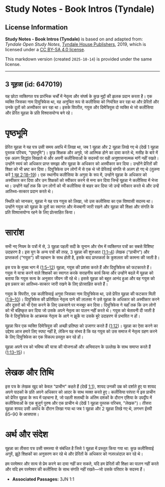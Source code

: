 # Study Notes - Book Intros (Tyndale)

## License Information

**Study Notes - Book Intros (Tyndale)** is based on and adapted from: _Tyndale Open Study Notes_, [Tyndale House Publishers](https://tyndaleopenresources.com/), 2019, which is licensed under a [CC BY-SA 4.0 license](https://creativecommons.org/licenses/by-sa/4.0/legalcode.en).

This markdown version (created `2025-10-14`) is provided under the same license.



--------------------------------

## 3 यूहन्ना (id: 647019)

यह छोटा व्यक्तिगत पत्र प्रारंभिक चर्चों में नेतृत्व और संघर्ष के कुछ मुद्दों की झलक प्रदान करता है। एक व्यक्ति जिसका नाम दियुत्रिफेस था, वह अनुचित रूप से कलीसिया को नियंत्रित कर रहा था और प्रेरितों और उनके दूतों को अस्वीकार कर रहा था। इसके विपरीत, गयुस और दिमेत्रियुस दो व्यक्ति थे जो कलीसिया और प्रेरित यूहन्ना के प्रति विश्वासयोग्य बने रहे।

पृष्ठभूमि
=========

प्रेरित यूहन्ना ने यह पत्र उसी समय अवधि में लिखा था, जब 1 यूहन्ना और 2 यूहन्ना लिखे गए थे (देखें 1 यूहन्ना पुस्तक परिचय, "पृष्ठभूमि")। कुछ शिक्षक और अगुवे, जो आत्मिक होने का दावा करते थे, मसीह के बारे में एक अलग सिद्धांत सिखाते थे और अपनी कलीसियाओं के सदस्यों पर वही अनुशासनात्मक मांगें नहीं रखते। उन्होंने स्वयं को अधिकार प्राप्त समझा और यूहन्ना के अधिकार को अस्वीकार कर दिया। उन्होंने प्रेरितों की शिक्षा को भी भ्रष्ट कर दिया। दियुत्रिफेस उन लोगों में से एक थे जो प्रेरिताई संगति से अलग हो गए थे (तुलना करें [1 यूह 2:18–19](https://ref.ly/1John2:18-1John2:19))। एक स्थानीय कलीसिया के अगुवा के रूप में, उन्होंने यूहन्ना के अधिकार को अस्वीकार कर दिया और उन शिक्षकों को स्वीकार करने से मना कर दिया जिन्हें यूहन्ना ने कलीसिया में भेजा था। उन्होंने यहाँ तक कि उन लोगों को भी कलीसिया से बाहर कर दिया जो उन्हें स्वीकार करते थे और उन्हें आतिथ्य\-सत्कार प्रदान करते थे।

स्थिति को जानकर, यूहन्ना ने यह पत्र गयुस को लिखा, जो उस कलीसिया का एक विश्वासी सदस्य था। उन्होंने गयुस को यूहन्ना के दूतों का स्वागत और मेजबानी जारी रखने और यूहन्ना की शिक्षा और संगति के प्रति विश्वासयोग्य रहने के लिए प्रोत्साहित किया।

सारांश
======

सभी नए नियम के पत्रों में से, 3 यूहन्ना पहली सदी के यूनान और रोम में व्यक्तिगत पत्रों का सबसे विशिष्ट उदाहरण है। इस युग के अन्य पत्रों की तरह, 3 यूहन्ना की शुरुआत ([1:1–4](https://ref.ly/3John1:1-3John1:4)) लेखक (“प्राचीन”) और प्राप्तकर्ता (“गयुस”) की पहचान के साथ होती है, इसके बाद प्राप्तकर्ता के कुशलता की कामना की जाती है।

इस पत्र के मुख्य भाग में ([1:5–12](https://ref.ly/3John1:5-3John1:12)) यूहन्ना, गयुस की प्रशंसा करते हैं और दियुत्रिफेस को फटकारते हैं। गयुस ने यात्रा करने वाले शिक्षकों का स्वागत करके सराहनीय कार्य किया और उन्होंने बदले में यूहन्ना को बताया कि गयुस सत्य के अनुसार जीवन जी रहे थे। इससे यूहन्ना को बहुत आनंद हुआ और वह गयुस को इस प्रकार का आतिथ्य\-सत्कार जारी रखने के लिए प्रोत्साहित करते हैं।

गयुस के विपरीत, एक कलीसियाई अगुवा जिसका नाम दियुत्रिफेस था, उसे प्रेरित यूहन्ना की फटकार मिली ([1:9–10](https://ref.ly/3John1:9-3John1:10))। दियुत्रिफेस की प्रतिष्ठित नेतृत्व पाने की लालसा ने उसे यूहन्ना के अधिकार को अस्वीकार करने और दूसरों को भी ऐसा करने के लिए उकसाने पर मजबूर कर दिया। दियुत्रिफेस ने यहाँ तक कि उन लोगों को भी बहिष्कृत कर दिया जो उसके अपने नेतृत्व का पालन नहीं करते थे। गयुस को चेतावनी दी जाती है कि वे दियुत्रिफेस के आक्रमक नेतृत्व के आगे न झुकें या उसके बुरे उदाहरण से प्रभावित न हों।

यूहन्ना फिर एक व्यक्ति दिमेत्रियुस की अच्छी प्रतिष्ठा को उजागर करते हैं ([1:12](https://ref.ly/3John1:12))। यूहन्ना का ऐसा करने का उद्देश्य आज हमारे लिए स्पष्ट नहीं है, लेकिन यह संभव है कि वह गयुस को उस समाज में नेतृत्व ग्रहण करने के लिए दियुत्रिफेस का एक विकल्प प्रस्तुत कर रहे हों।

यूहन्ना अपने पत्र को भविष्य की यात्रा की योजनाओं और अभिवादन के उल्लेख के साथ समाप्त करते हैं ([1:13–15](https://ref.ly/3John1:13-3John1:15))।

लेखक और तिथि
============

इस पत्र के लेखक खुद को केवल "प्राचीन" कहते हैं (देखें [1:1](https://ref.ly/3John1:1)), शायद उनकी उम्र को दर्शाते हुए या शायद अपने पाठकों के प्रति अपने अधिकार को आदर के साथ व्यक्त करते हुए। कलीसिया परंपरा ने इस प्राचीन को प्रेरित यूहन्ना के रूप में पहचाना है, जो पहली शताब्दी के अंतिम दशकों के दौरान एशिया के उपद्वीप में कलीसियाओं के एक बुजुर्ग पुरुष और एक प्राचीन थे (देखें 1 यूहन्ना पुस्तक परिचय, "लेखक")। तीसरा यूहन्ना शायद उसी अवधि के दौरान लिखा गया था जब 1 यूहन्ना और 2 यूहन्ना लिखे गए थे, लगभग ईस्वी 85–90 के आसपास।

अर्थ और संदेश
=============

यूहन्ना का तीसरा पत्र उसी समस्या से संबंधित है जिसे 1 यूहन्ना में प्रस्तुत किया गया था: कुछ कलीसियाई अगुवें, झूठे शिक्षकों का अनुसरण कर रहे थे और प्रेरितों के अधिकार को नज़रअंदाज़ कर रहे थे। 

हम परमेश्वर और सत्य से प्रेम करने का दावा नहीं कर सकते, यदि हम प्रेरितों की शिक्षा का पालन नहीं करते और यदि हम परमेश्वर की कलीसिया के साथ संगति नहीं रखते—जो उसके परिवार के सदस्य हैं।

* **Associated Passages:** 3JN 1:1

